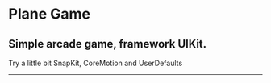 # Plane Game
## Simple arcade game, framework UIKit.
Try a little bit SnapKit, CoreMotion and UserDefaults
___


